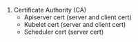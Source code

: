 1. Certificate Authority (CA)
    - Apiserver cert (server and client cert)
    - Kubelet cert (server and client cert)
    - Scheduler cert (server cert)